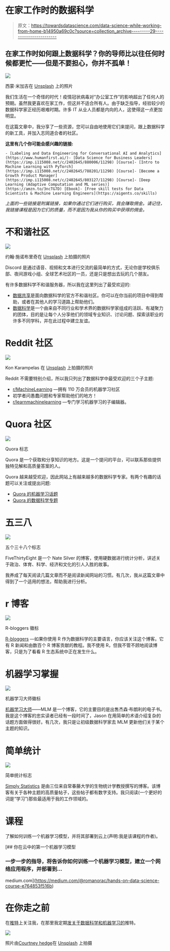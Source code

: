 # 在家工作时的数据科学

> 原文：<https://towardsdatascience.com/data-science-while-working-from-home-b14950a69c0c?source=collection_archive---------29----------------------->

## 在家工作时如何跟上数据科学？你的导师比以往任何时候都更忙——但是不要担心，你并不孤单！

![](img/8697d2190d81ed681bd69d4f22d4b8d2.png)

西蒙·米加吉在 [Unsplash](https://unsplash.com?utm_source=medium&utm_medium=referral) 上的照片

我们生活在一个奇怪的时代！疫情冠状病毒对“办公室工作”的影响超出了任何人的预期。虽然我更喜欢在家工作，但这并不适合所有人。由于缺乏指导，经验较少的数据科学家正经历艰难时期。许多 IT 从业人员都是内向的人，这使得这一点更加明显。

在这篇文章中，我分享了一些资源，您可以自由地使用它们来提问，跟上数据科学的新工具，并加入志同道合者的社区。

**这里有几个你可能会感兴趣的链接:**

```
- [Labeling and Data Engineering for Conversational AI and Analytics](https://www.humanfirst.ai/)- [Data Science for Business Leaders](https://imp.i115008.net/c/2402645/880006/11298) [Course]- [Intro to Machine Learning with PyTorch](https://imp.i115008.net/c/2402645/788201/11298) [Course]- [Become a Growth Product Manager](https://imp.i115008.net/c/2402645/803127/11298) [Course]- [Deep Learning (Adaptive Computation and ML series)](https://amzn.to/3ncTG7D) [Ebook]- [Free skill tests for Data Scientists & Machine Learning Engineers](https://aigents.co/skills)
```

*上面的一些链接是附属链接，如果你通过它们进行购买，我会赚取佣金。请记住，我链接课程是因为它们的质量，而不是因为我从你的购买中获得的佣金。*

# 不和谐社区

![](img/670bfd67d31cc4ec38f6532128e01a99.png)

约翰·施诺布里奇在 [Unsplash](https://unsplash.com?utm_source=medium&utm_medium=referral) 上拍摄的照片

Discord 是通过语音、视频和文本进行交流的最简单的方式，无论你是学校俱乐部、夜间游戏小组、全球艺术社区的一员，还是只是想出去玩的几个朋友。

有许多数据科学不和谐服务器，所以我在这里列出了最受欢迎的:

*   [数据共享](https://discord.com/invite/eaPVRW3)是面向数据科学的官方不和谐社区。你可以在你当前的项目中得到帮助，或者在其他人的学习道路上帮助他们。
*   [数据科学](https://discord.com/invite/UYNaemm)是一个由来自不同行业和学术界的数据科学家组成的活跃、有凝聚力的团体，目的是让每个人分享他们的领域专业知识、讨论问题、探索该职业的许多不同学科，并在此过程中建立友谊。

# Reddit 社区

![](img/0c877704419e61a117ab363b7194898c.png)

Kon Karampelas 在 [Unsplash](https://unsplash.com?utm_source=medium&utm_medium=referral) 上拍摄的照片

Reddit 不需要特别介绍，所以我只列出了数据科学中最受欢迎的三个子主题:

*   [r/MachineLearning](https://www.reddit.com/r/MachineLearning/) —拥有 110 万会员的机器学习社区
*   初学者问愚蠢问题和专家帮助他们的地方！
*   [r/learnmachinelearning](https://www.reddit.com/r/learnmachinelearning/) —专门学习机器学习的子编辑器。

# Quora 社区

![](img/a16256bcf90205fd5bad5022c49fe0b6.png)

Quora 标志

Quora 是一个获取和分享知识的地方。这是一个提问的平台，可以联系那些提供独特见解和高质量答案的人。

Quora 越来越受欢迎，因此网站上有越来越多的数据科学专家。有两个有趣的话题可以关注或提出问题:

*   [Quora 的机器学习话题](https://www.quora.com/topic/Machine-Learning)
*   [Quora 的数据科学专题](https://www.quora.com/topic/Data-Science)

# 五三八

![](img/bf9e96cbf110b9b7ed58269986f60771.png)

五个三十八个标志

FiveThirtyEight 是一个 Nate Silver 的博客，使用硬数据进行统计分析，讲述关于政治、体育、科学、经济和文化的引人入胜的故事。

我养成了每天阅读几篇文章而不是阅读新闻网站的习惯。有几次，我从这篇文章中得到了一个适用的想法，帮助我进行分析。

# r 博客

![](img/355b08779e0088c007e010a13aa942fd.png)

R-bloggers 徽标

[R-bloggers](https://www.r-bloggers.com/) —如果你使用 R 作为数据科学的主要语言，你应该关注这个博客。它有 R 新闻和由数百个 R 博客贡献的教程。我不使用 R，但我不管不顾地阅读博客，只是为了看看 R 生态系统中正在发生什么。

# 机器学习掌握

![](img/ac9fc8b0cc5bb8d8b7cb75e9cccc0e77.png)

机器学习大师徽标

[机器学习大师](https://machinelearningmastery.com/blog/)——MLM 是一个博客，它的主要目的是出售杰森·布朗利的电子书。我是这个博客的忠实读者已经有一段时间了，Jason 在用简单的术语介绍复杂的话题方面做得很好。有几次，我只是让初级数据科学家去 MLM 更新他们关于某个主题的知识。

# 简单统计

![](img/f34762be9a3478858498bc734cba34fb.png)

简单统计标志

[Simply Statistics](https://simplystatistics.org/) 是由三位来自常春藤大学的生物统计学教授撰写的博客。该博客有关于各种主题的高质量帖子，这些帖子都有数字支持。我只阅读(一个更好的词是“学习”)那些最适用于我的工作领域的。

# 课程

了解如何训练一个机器学习模型，并将其部署到云上(声明:我是该课程的作者)。

[](https://medium.com/@romanorac/hands-on-data-science-course-e764853f516b) [## 你在云中的第一个机器学习模型

### 一步一步的指导，将告诉你如何训练一个机器学习模型，建立一个网络应用程序，并部署到…

medium.com](https://medium.com/@romanorac/hands-on-data-science-course-e764853f516b) 

# 在你走之前

在[推特](https://twitter.com/romanorac)上关注我，在那里我定期[发关于数据科学和机器学习的](https://twitter.com/romanorac/status/1328952374447267843)推特。

![](img/b5d426b68cc5a21b1a35d0a157ebc4f8.png)

照片由[Courtney hedge](https://unsplash.com/@cmhedger?utm_source=medium&utm_medium=referral)在 [Unsplash](https://unsplash.com/?utm_source=medium&utm_medium=referral) 上拍摄